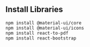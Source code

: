 
## Install Libraries
```
npm install @material-ui/core
npm install @material-ui/icons
npm install react-to-pdf
npm install react-bootstrap 
```
